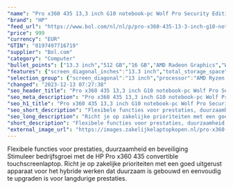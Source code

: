 ```yaml
---
"name": "Pro x360 435 13,3 inch G10 notebook-pc Wolf Pro Security Edition, 13.3\", touchscreen, Windows 11 Pro, AMD Ryzen™ 5, 16GB RAM, 512GB SSD, FHD"
"brand": "HP"
"feed_url": "https://www.bol.com/nl/nl/p/pro-x360-435-13-3-inch-g10-notebook-pc-wolf-pro-security-edition-13-3-touchscreen-windows-11-pro-16gb-ram-512gb-ssd-fhd/9300000149930544"
"price": 999
"currency": "EUR"
"GTIN": "0197497716719"
"supplier": "Bol.com"
"category": "Computer"
"bullet_points": ["13.3 inch","512 GB","16 GB","AMD Radeon Graphics","Windows"]
"features": {"screen_diagonal_inches":"13.3 inch","total_storage_space":"512 GB","memory_size":"16 GB","graphics_card":"AMD Radeon Graphics","operating_system":"Windows"}
"selection_group": {"screen_diagonal":"13 inch","processor":"AMD Ryzen 5","changed_price_past_3_days":false}
"changed": "2023-12-13 07:27:38"
"seo_header_title": "Pro x360 435 13,3 inch G10 notebook-pc Wolf Pro Security Edition, 13.3\", touchscreen, Windows 11 Pro, AMD Ryzen™ 5, 16GB RAM, 512GB SSD, FHD"
"seo_meta_description": "Pro x360 435 13,3 inch G10 notebook-pc Wolf Pro Security Edition, 13.3\", touchscreen, Windows 11 Pro, AMD Ryzen™ 5, 16GB RAM, 512GB SSD, FHD"
"seo_h1_title": "Pro x360 435 13,3 inch G10 notebook-pc Wolf Pro Security Edition, 13.3\", touchscreen, Windows 11 Pro, AMD Ryzen™ 5, 16GB RAM, 512GB SSD, FHD"
"seo_short_description": "Flexibele functies voor prestaties, duurzaamheid en beveiliging <br />Stimuleer bedrijfsgroei met de HP Pro x360 435 convertible touchscreenlaptop."
"seo_long_description": "Richt je op zakelijke prioriteiten met een goed uitgerust apparaat voor het hybride werken dat duurzaam is gebouwd en eenvoudig te upgraden is voor langdurige prestaties."
"short_description": "Flexibele functies voor prestaties, duurzaamheid en beveiliging Stimuleer bedrijfsgroei met de HP Pro x360 435 convertible touchscreenlaptop. Richt je op zakelijke prioriteiten met een goed uitgerust apparaat voor het hybride werken dat duurzaam is gebouwd en eenvoudig te upgraden is voor langdurige prestaties."
"external_image_url": "https://images.zakelijkelaptopkopen.nl/pro-x360-435-13-3-inch-g10-notebook-pc-wolf-pro-security-edition-13-3-touchscreen-windows-11-pro-16gb-ram-512gb-ssd-fhd.webp"
---
```


Flexibele functies voor prestaties, duurzaamheid en beveiliging <br />Stimuleer bedrijfsgroei met de HP Pro x360 435 convertible touchscreenlaptop. Richt je op zakelijke prioriteiten met een goed uitgerust apparaat voor het hybride werken dat duurzaam is gebouwd en eenvoudig te upgraden is voor langdurige prestaties.